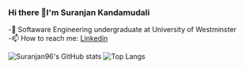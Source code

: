 ### Hi there 👋I'm Suranjan Kandamudali

-🌱 Softaware Engineering undergraduate at University of Westminster
<br>
-📫 How to reach me: [ Linkedin](https://www.linkedin.com/in/suranjan-kandamudali-b84238147/)

<!--
**Suranjan96/Suranjan96** is a ✨ _special_ ✨ repository because its `README.md` (this file) appears on your GitHub profile.
Here are some ideas to get you started:
- 🔭 I’m currently working on ...
- 🌱 I’m currently learning ...
- 👯 I’m looking to collaborate on ...
- 🤔 I’m looking for help with ...
- 💬 Ask me about ...
- 📫 How to reach me: ...
- 😄 Pronouns: ...
- ⚡ Fun fact: ...
-->

![Suranjan96's GitHub stats](https://github-readme-stats.vercel.app/api?username=Suranjan96&show_icons=true&theme=merko&count_private=true)
![Top Langs](https://github-readme-stats.vercel.app/api/top-langs/?username=Suranjan96&layout=compact) 
